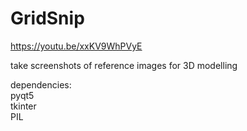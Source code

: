 # GridSnip<br>
https://youtu.be/xxKV9WhPVyE<br>

take screenshots of reference images for 3D modelling<br>

dependencies:<br>
pyqt5<br>
tkinter<br>
PIL<br>
